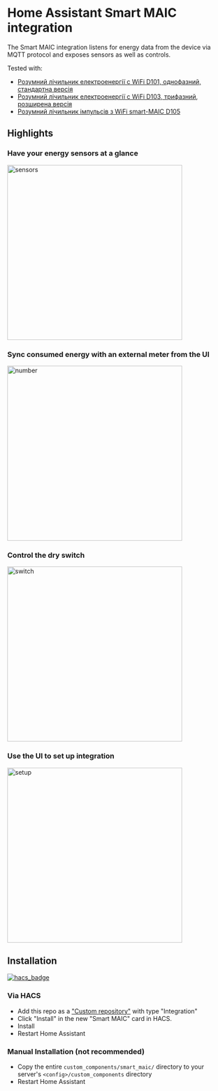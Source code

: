 # Home Assistant Smart MAIC integration

The Smart MAIC integration listens for energy data from the device via MQTT protocol and exposes sensors as well as controls.

Tested with:
* [Розумний лічильник електроенергії c WiFi D101, однофазний, стандартна версія](https://store.smart-maic.com/ua/p684214708-umnyj-schetchik-elektroenergii.html)
* [Розумний лічильник електроенергії c WiFi D103, трифазний, розширена версія](https://store.smart-maic.com/ua/p679987290-umnyj-schetchik-elektroenergii.html)
* [Розумний лічильник імпульсів з WiFi smart-MAIC D105](https://store.smart-maic.com/ua/p811449534-umnyj-schetchik-impulsov.html)

## Highlights

### Have your energy sensors at a glance

<img src="https://github.com/krasnoukhov/homeassistant-smart-maic/assets/944286/09ef657e-0918-40bd-a204-60f09e2e2ba7" alt="sensors" width="400">

### Sync consumed energy with an external meter from the UI

<img src="https://github.com/krasnoukhov/homeassistant-smart-maic/assets/944286/1165462c-2d8b-4809-aaa4-4abaa477f79b" alt="number" width="400">

### Control the dry switch

<img src="https://github.com/krasnoukhov/homeassistant-smart-maic/assets/944286/d4740c85-174b-41f2-bf46-70aa1b3402af" alt="switch" width="400">

### Use the UI to set up integration

<img src="https://github.com/krasnoukhov/homeassistant-smart-maic/assets/944286/af16666a-e517-416d-a7c3-3a44a7af43a4" alt="setup" width="400">

## Installation

[![hacs_badge](https://img.shields.io/badge/HACS-Custom-41BDF5.svg?style=for-the-badge)](https://github.com/hacs/integration)

### Via HACS
* Add this repo as a ["Custom repository"](https://hacs.xyz/docs/faq/custom_repositories/) with type "Integration"
* Click "Install" in the new "Smart MAIC" card in HACS.
* Install
* Restart Home Assistant

### Manual Installation (not recommended)
* Copy the entire `custom_components/smart_maic/` directory to your server's `<config>/custom_components` directory
* Restart Home Assistant
